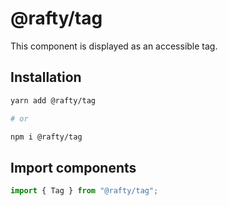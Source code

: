 # @rafty/tag

This component is displayed as an accessible tag.

## Installation

```sh
yarn add @rafty/tag

# or

npm i @rafty/tag
```

## Import components

```jsx
import { Tag } from "@rafty/tag";
```
